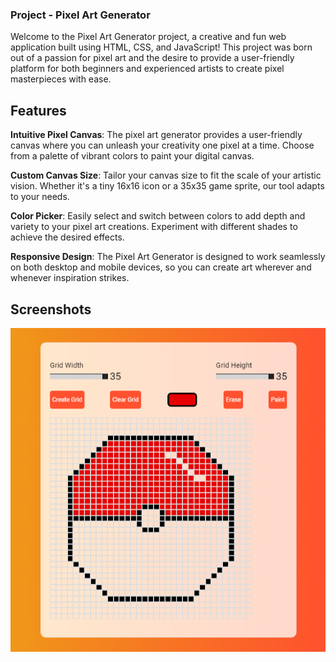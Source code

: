 ### Project - Pixel Art Generator

Welcome to the Pixel Art Generator project, a creative and fun web application built using HTML, CSS, and JavaScript! This project was born out of a passion for pixel art and the desire to provide a user-friendly platform for both beginners and experienced artists to create pixel masterpieces with ease.

## Features

**Intuitive Pixel Canvas**: The pixel art generator provides a user-friendly canvas where you can unleash your creativity one pixel at a time. Choose from a palette of vibrant colors to paint your digital canvas.

**Custom Canvas Size**: Tailor your canvas size to fit the scale of your artistic vision. Whether it's a tiny 16x16 icon or a 35x35 game sprite, our tool adapts to your needs.

**Color Picker**: Easily select and switch between colors to add depth and variety to your pixel art creations. Experiment with different shades to achieve the desired effects.

**Responsive Design**: The Pixel Art Generator is designed to work seamlessly on both desktop and mobile devices, so you can create art wherever and whenever inspiration strikes.

## Screenshots

![Project Screenshot](screenshot.png)
